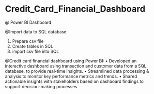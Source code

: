 # Credit_Card_Financial_Dashboard
@ Power BI Dashboard

@Import data to SQL database
 1. Prepare csv file 
 2. Create tables in SQL
 3. import csv file into SQL

@Credit card financial dashboard using Power BI:
 • Developed an interactive dashboard using 
   transaction and customer data from a SQL database, 
   to provide real-time insights. 
 • Streamlined data processing & analysis to monitor 
   key performance metrics and trends.
 • Shared actionable insights with stakeholders based 
   on dashboard findings to support decision-making 
   processes
